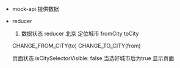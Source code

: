 
- mock-api  提供数据

- reducer  
    1. 数据状态  reducer  北京  定位城市
     fromCity     toCity

     CHANGE_FROM_CITY(to)
     CHANGE_TO_CITY(from)

     页面状态 isCitySelectorVisible: false   当选好城市后为true  显示页面